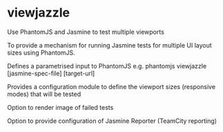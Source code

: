 viewjazzle
==========

Use PhantomJS and Jasmine to test multiple viewports

To provide a mechanism for running Jasmine tests for multiple UI layout sizes using PhantomJS.

Defines a parametrised input to PhantomJS e.g. phantomjs viewjazzle [jasmine-spec-file] [target-url]

Provides a configuration module to define the viewport sizes (responsive modes) that will be tested

Option to render image of failed tests

Option to provide configuration of Jasmine Reporter (TeamCity reporting)
